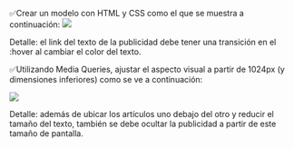 ✅Crear un modelo con HTML y CSS como el que se muestra a continuación:
<img src="https://aula-itm.web.app/ap/web/ejercicio9laptop.jpg">

Detalle: el link del texto de la publicidad debe tener una transición en el :hover al cambiar el color del texto.

✅Utilizando Media Queries, ajustar el aspecto visual a partir de 1024px (y dimensiones inferiores) como se ve a continuación:

<img src="https://aula-itm.web.app/ap/web/ejercicio9movil.jpg">

Detalle: además de ubicar los artículos uno debajo del otro y reducir el tamaño del texto, también se debe ocultar la publicidad a partir de este tamaño de pantalla.

